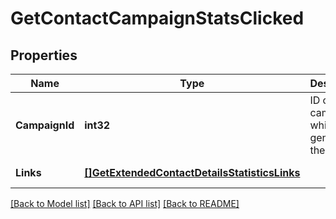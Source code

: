 # GetContactCampaignStatsClicked

## Properties
Name | Type | Description | Notes
------------ | ------------- | ------------- | -------------
**CampaignId** | **int32** | ID of the campaign which generated the event | [default to null]
**Links** | [**[]GetExtendedContactDetailsStatisticsLinks**](GetExtendedContactDetailsStatisticsLinks.md) |  | [default to null]

[[Back to Model list]](../README.md#documentation-for-models) [[Back to API list]](../README.md#documentation-for-api-endpoints) [[Back to README]](../README.md)


